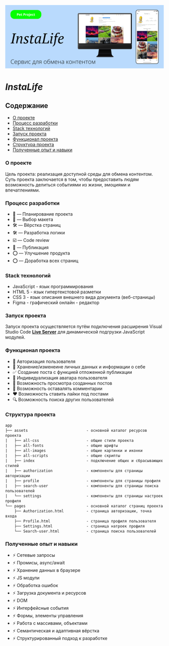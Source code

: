 <p align="center">
  <img src="/assets/all-images/Covers/Top-cover.svg" alt="Project-logo" title="InstaLife" width="800px">
</p>

# *InstaLife*

## Содержание

* [О проекте](#about)
* [Процесс разработки](#process)
* [Staсk технологий](#stack)
* [Запуск проекта](#launch)
* [Функционал проекта](#functionality)
* [Структура проекта](#structure)
* [Полученные опыт и навыки](#experience)

<a name="about"></a>
### О проекте
Цель проекта: реализация доступной среды для обмена контентом. Суть проекта заключается в том, чтобы предоставить людям возможность делиться событиями из жизни, эмоциями и впечатлениями.

<a name="process"></a>
### Процесс разработки
* 📌 — Планирование проекта
* 📌 — Выбор макета
* 🛠 — Вёрстка страниц
* 🛠 — Разработка логики
* ☑️ — Code review
* 🚀 — Публикация
* ⭕ — Улучшение продукта
* ⭕ — Доработка всех страниц

<a name="stack"></a>
### Staсk технологий
* JavaScript - язык программирования
* HTML 5 - язык гипертекстовой разметки
* CSS 3 - язык описания внешнего вида документа (веб-страницы)
* Figma - графический онлайн - редактор

<a name="launch"></a>
### Запуск проекта
Запуск проекта осуществляется путём подключения расширения Visual Studio Code **[Live Server](https://marketplace.visualstudio.com/items?itemName=ritwickdey.LiveServer)** для динамической подгрузки JavaScript модулей.

<a name="functionality"></a>
### Функционал проекта
- 🔐 Авторизация пользователя
- 🔏 Хранение/изменеине личных данных и информации о себе
- ✅ Создание поста с функцией отложенной публикации
- 🙂 Индивидуализация аватара пользователя
- 👀 Возможность просмотра созданных постов
- 💬 Возможность оставалять комментарии 
- ❤️ Возможность ставить лайки под постами
- 🔍 Возможность поиска других пользователей

<a name="structure"></a>
### Структура проекта
```
app
├── assets                          - основной каталог ресурсов проекта
|   ├── all-css                     - общие стили проекта
|   ├── all-fonts                   - общие шрифты
|   ├── all-images                  - общие картинки и иконки
|   ├── all-scripts                 - общие скрипты
|   ├── index                       - подключение общих и сбрасывающих стилей
|   ├── authorization               - компоненты для страницы авторизации
|   ├── profile                     - компоненты для страницы профиля
|   ├── search-user                 - компоненты для страницы поиска пользователей
|   └── settings                    - компоненты для страницы настроек профиля
└── pages                           - основной каталог страниц проекта
    ├── Authorization.html          - страница авторизации, точка входа
    ├── Profile.html                - страница профиля пользователя
    ├── Settings.html               - страница натроек профиля
    └── Search-user.html            - страница поиска пользователей                     
```

<a name="experience"></a>
### Полученные опыт и навыки
- ⚡️ Сетевые запросы
- ⚡️ Промисы, async/await
- ⚡️ Хранение данных в браузере
- ⚡️ JS модули
- ⚡️ Обработка ошибок
- ⚡️ Загрузка документа и ресурсов
- ⚡️ DOM
- ⚡️ Интерфейсные события
- ⚡️ Формы, элементы управления
- ⚡️ Работа с массивами, объектами
- ⚡️ Семантическая и адаптивная вёрстка
- ⚡️ Структурированный подход к разработке